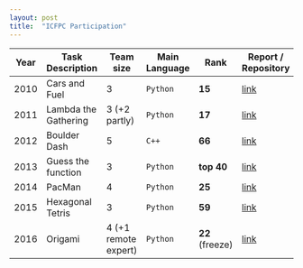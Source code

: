 ```yaml
---
layout: post
title:  "ICFPC Participation"
---
```



| Year | Task Description | Team size | Main Language | Rank | Report / Repository |
|------|------------------|-----------|----------|------|--------------------|
| 2010 | Cars and Fuel | 3 | `Python` | **15** |  [link](http://codeforces.com/blog/entry/480) |
| 2011 | Lambda the Gathering | 3 (+2 partly) | `Python` | **17** | [link](https://github.com/pankdm/icfpc-2011) |
| 2012 | Boulder Dash | 5 | `C++` | **66** | [link](https://github.com/pankdm/icfpc-2012) |
| 2013 | Guess the function | 3 | `Python` | **top 40**  | [link](https://github.com/pankdm/icfpc-2013) |
| 2014 | PacMan | 4 | `Python` | **25** | [link](https://github.com/pankdm/icfpc-2014) |
| 2015 | Hexagonal Tetris | 3 | `Python` | **59** |  [link](https://github.com/pankdm/icfpc-2015) |
| 2016 | Origami | 4 (+1 remote expert) | `Python` | **22** (freeze) |  [link](https://github.com/pankdm/icfpc-2016) |
